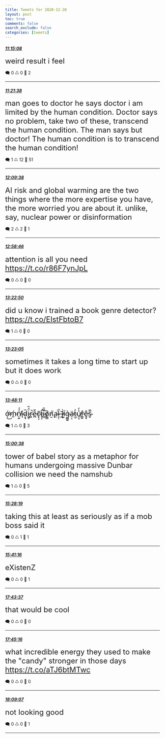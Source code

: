 ```yaml
---
title: Tweets for 2020-12-28
layout: post
toc: true
comments: false
search_exclude: false
categories: [tweets]
---
```



#### <a href = "https://twitter.com/deepfates/status/1343621519767834624">*11:15:08*</a>

<font size="5">weird result i feel</font>



🗨️ 0 ♺ 0 🤍  2   

---
    
#### <a href = "https://twitter.com/deepfates/status/1343623157207351296">*11:21:38*</a>

<font size="5">man goes to doctor he says doctor i am limited by the human condition.   Doctor says no problem, take two of these, transcend the human condition.   The man says but doctor! The human condition is to transcend the human condition!</font>



🗨️ 1 ♺ 12 🤍  51   

---
    
#### <a href = "https://twitter.com/deepfates/status/1343635236479856640">*12:09:38*</a>

<font size="5">AI risk and global warming are the two things where the more expertise you have, the more worried you are about it. unlike, say, nuclear power or disinformation</font>



🗨️ 2 ♺ 2 🤍  1   

---
    
#### <a href = "https://twitter.com/deepfates/status/1343647601925746692">*12:58:46*</a>

<font size="5">attention is all you need  https://t.co/r86F7ynJpL</font>



🗨️ 0 ♺ 0 🤍  0   

---
    
#### <a href = "https://twitter.com/deepfates/status/1343653659339583490">*13:22:50*</a>

<font size="5">did u know i trained a book genre detector?   https://t.co/EIstFbtoB7</font>



🗨️ 1 ♺ 0 🤍  0   

---
    
#### <a href = "https://twitter.com/deepfates/status/1343653722132533248">*13:23:05*</a>

<font size="5">sometimes it takes a long time to start up but it does work</font>



🗨️ 0 ♺ 0 🤍  0   

---
    
#### <a href = "https://twitter.com/deepfates/status/1343660035877068800">*13:48:11*</a>

<font size="5">ớ̶̩͜ḿ̵̼n̸̖͍̈́́ï̷̘d̷̝̘̆ḭ̷̧̈́̑r̴̻̚ȇ̶̪̆c̶̢͔̃t̷̛̙͕͠i̶̻̎̑ȏ̸̰̳ṉ̸̨́a̶̤͘l̴̗̜̋ ̶̲̆l̶̢̇ī̷͕g̶̳͍͛ä̶̠ͅt̶̲̣̒u̸̘͉̔̒r̵͇̮̀e̵̥̞̐s̴̬̅̆</font>



🗨️ 1 ♺ 0 🤍  3   

---
    
#### <a href = "https://twitter.com/deepfates/status/1343678271741943813">*15:00:38*</a>

<font size="5">tower of babel story as a metaphor for humans undergoing massive Dunbar collision  we need the namshub</font>



🗨️ 1 ♺ 0 🤍  5   

---
    
#### <a href = "https://twitter.com/deepfates/status/1343685236069044224">*15:28:19*</a>

<font size="5">taking this at least as seriously as if a mob boss said it</font>



🗨️ 0 ♺ 1 🤍  1   

---
    
#### <a href = "https://twitter.com/deepfates/status/1343688497304129538">*15:41:16*</a>

<font size="5">eXistenZ</font>



🗨️ 0 ♺ 0 🤍  1   

---
    
#### <a href = "https://twitter.com/deepfates/status/1343719286284566528">*17:43:37*</a>

<font size="5">that would be cool</font>



🗨️ 0 ♺ 0 🤍  0   

---
    
#### <a href = "https://twitter.com/deepfates/status/1343719700950175744">*17:45:16*</a>

<font size="5">what incredible energy  they used to make the "candy" stronger in those days    https://t.co/aTJ6btMTwc</font>



🗨️ 0 ♺ 0 🤍  0   

---
    
#### <a href = "https://twitter.com/deepfates/status/1343725702378446850">*18:09:07*</a>

<font size="5">not looking good</font>



🗨️ 0 ♺ 0 🤍  1   

---
    
            
